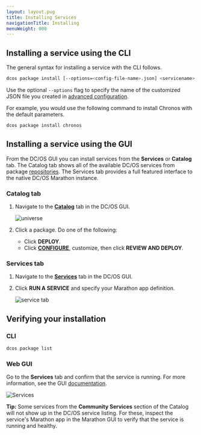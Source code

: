 ```yaml
---
layout: layout.pug
title: Installing Services
navigationTitle: Installing
menuWeight: 000
---
```


## Installing a service using the CLI

The general syntax for installing a service with the CLI follows.

```bash
dcos package install [--options=<config-file-name>.json] <servicename>
```

Use the optional `--options` flag to specify the name of the customized JSON file you created in [advanced configuration](/docs/1.10/deploying-services/config-universe-service/).

For example, you would use the following command to install Chronos with the default parameters.

```bash
dcos package install chronos
```

## Installing a service using the GUI

From the DC/OS GUI you can install services from the **Services** or **Catalog** tab. The Catalog tab shows all of the available DC/OS services from package [repositories](/docs/1.10/administering-clusters/repo/). The Services tab provides a full featured interface to the native DC/OS Marathon instance.


### Catalog tab

1.  Navigate to the [**Catalog**](/docs/1.10/gui/#catalog) tab in the DC/OS GUI.

    ![universe](/docs/1.10/img/ui-dashboard-catalog.png)

2.  Click a package. Do one of the following:
    - Click **DEPLOY**.
    - Click [**CONFIGURE**](/docs/1.10/deploying-services/config-universe-service/), customize, then click **REVIEW AND DEPLOY**.

### Services tab

1.  Navigate to the [**Services**](/docs/1.10/gui/#services) tab in the DC/OS GUI.
1.  Click **RUN A SERVICE** and specify your Marathon app definition.

    ![service tab](/docs/1.10/img/run-a-service.png)

## Verifying your installation

### CLI

```bash
dcos package list
```

### Web GUI

Go to the **Services** tab and confirm that the service is running. For more information, see the GUI [documentation](/docs/1.10/gui/#services).

![Services](/docs/1.10/img/tweeter-services6.png)

**Tip:** Some services from the **Community Services** section of the Catalog will not show up in the DC/OS service listing. For these, inspect the service's Marathon app in the Marathon GUI to verify that the service is running and healthy.
